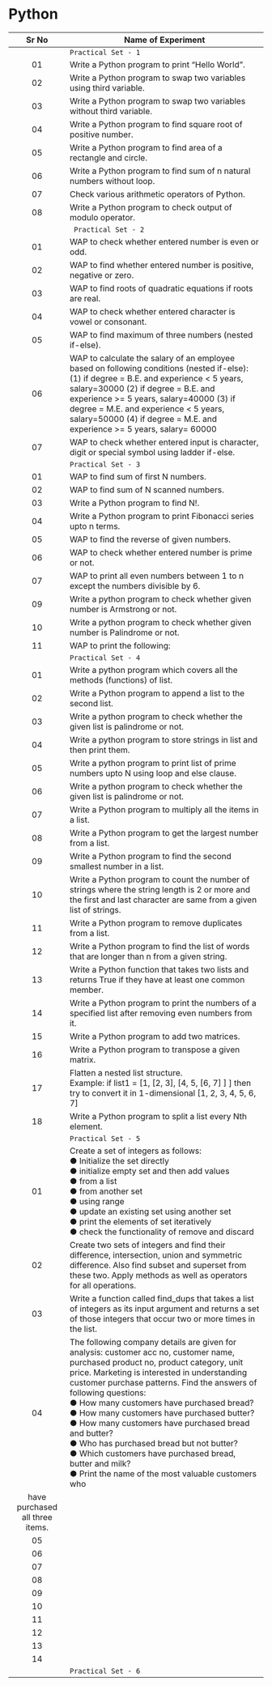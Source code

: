 # Python

| Sr No | Name of Experiment |
|:------------:|------------------|
| |`Practical Set - 1`| 
| 01 | Write a Python program to print “Hello World”. |
| 02 | Write a Python program to swap two variables using third variable. |
| 03 | Write a Python program to swap two variables without third variable. |
| 04 | Write a Python program to find square root of positive number. |
| 05 | Write a Python program to find area of a rectangle and circle. |
| 06 | Write a Python program to find sum of n natural numbers without loop. |
| 07 | Check various arithmetic operators of Python. |
| 08 | Write a Python program to check output of modulo operator. |
| |` Practical Set - 2`| 
| 01 | WAP to check whether entered number is even or odd. |
| 02 | WAP to find whether entered number is positive, negative or zero. |
| 03 | WAP to find roots of quadratic equations if roots are real. |
| 04 | WAP to check whether entered character is vowel or consonant. |
| 05 | WAP to find maximum of three numbers (nested if-else). |
| 06 | WAP to calculate the salary of an employee based on following conditions (nested if-else): (1) if degree = B.E. and experience < 5 years, salary=30000 (2) if degree = B.E. and experience >= 5 years, salary=40000 (3) if degree = M.E. and experience < 5 years, salary=50000 (4) if degree = M.E. and experience >= 5 years, salary= 60000 |
| 07 | WAP to check whether entered input is character, digit or special symbol using ladder if-else. |
| |`Practical Set - 3`| 
| 01 | WAP to find sum of first N numbers. |
| 02 | WAP to find sum of N scanned numbers. |
| 03 | Write a Python program to find N!. |
| 04 | Write a Python program to print Fibonacci series upto n terms. |
| 05 | WAP to find the reverse of given numbers. |
| 06 | WAP to check whether entered number is prime or not. |
| 07 | WAP to print all even numbers between 1 to n except the numbers divisible by 6. |
| 09 | Write a python program to check whether given number is Armstrong or not. |
| 10 | Write a python program to check whether given number is Palindrome or not. |
| 11 | WAP to print the following: |
| |`Practical Set - 4`| 
| 01 | Write a python program which covers all the methods (functions) of list. |
| 02 | Write a Python program to append a list to the second list. |
| 03 | Write a python program to check whether the given list is palindrome or not. |
| 04 | Write a python program to store strings in list and then print them. |
| 05 | Write a python program to print list of prime numbers upto N using loop and else clause. |
| 06 | Write a python program to check whether the given list is palindrome or not. |
| 07 | Write a Python program to multiply all the items in a list. |
| 08 | Write a Python program to get the largest number from a list. |
| 09 | Write a Python program to find the second smallest number in a list. |
| 10 | Write a Python program to count the number of strings where the string length is 2 or more and the first and last character are same from a given list of strings. |
| 11 | Write a Python program to remove duplicates from a list. |
| 12 | Write a Python program to find the list of words that are longer than n from a given string. |
| 13 | Write a Python function that takes two lists and returns True if they have at least one common member. |
| 14 | Write a Python program to print the numbers of a specified list after removing even numbers from it. |
| 15 | Write a Python program to add two matrices. |
| 16 | Write a Python program to transpose a given matrix. |
| 17 | Flatten a nested list structure. <br> Example: if list1 = [1, [2, 3], [4, 5, [6, 7] ] ] then try to convert it in 1-dimensional [1, 2, 3, 4, 5, 6, 7] |
| 18 | Write a Python program to split a list every Nth element. |
| |`Practical Set - 5`| 
| 01 | Create a set of integers as follows: <br> ● Initialize the set directly <br> ● initialize empty set and then add values <br> ● from a list <br> ● from another set <br> ● using range <br> ● update an existing set using another set <br> ● print the elements of set iteratively <br> ● check the functionality of remove and discard |
| 02 | Create two sets of integers and find their difference, intersection, union and symmetric difference. Also find subset and superset from these two. Apply methods as well as operators for all operations. |
| 03 | Write a function called find_dups that takes a list of integers as its input argument and returns a set of those integers that occur two or more times in the list. |
| 04 | The following company details are given for analysis: customer acc no, customer name, purchased product no, product category, unit price. Marketing is interested in understanding customer purchase patterns. Find the answers of following questions: <br> ● How many customers have purchased bread? <br> ● How many customers have purchased butter? <br> ● How many customers have purchased bread and butter? <br> ● Who has purchased bread but not butter? <br> ● Which customers have purchased bread, butter and milk? <br> ● Print the name of the most valuable customers who 
have purchased all three items. |
| 05 |   |
| 06 |   |
| 07 |   |
| 08 |   |
| 09 |   |
| 10 |   |
| 11 |   |
| 12 |   |
| 13 |   |
| 14 |   |
| |`Practical Set - 6`| 


